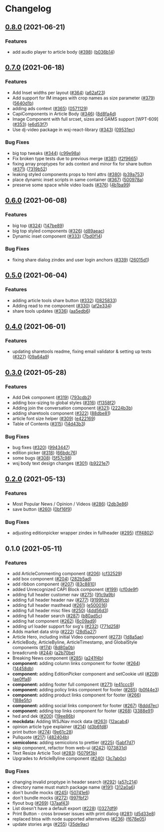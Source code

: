 # Changelog

## [0.8.0](https://www.github.com/newscorp-ghfb/dj-rendering/compare/wsj-react-library-v0.7.0...wsj-react-library-v0.8.0) (2021-06-21)

### Features

- add audio player to article body ([#398](https://www.github.com/newscorp-ghfb/dj-rendering/issues/398)) ([b036b14](https://www.github.com/newscorp-ghfb/dj-rendering/commit/b036b1401812a9cf4c90e41f326050e80d1954df))

## [0.7.0](https://www.github.com/newscorp-ghfb/dj-rendering/compare/wsj-react-library-v0.6.0...wsj-react-library-v0.7.0) (2021-06-18)

### Features

- Add Inset widths per layout ([#364](https://www.github.com/newscorp-ghfb/dj-rendering/issues/364)) ([a62af23](https://www.github.com/newscorp-ghfb/dj-rendering/commit/a62af23170c335ba76f92284134d06b41b391022))
- Add support for IM images with crop names as size parameter ([#379](https://www.github.com/newscorp-ghfb/dj-rendering/issues/379)) ([5640d1b](https://www.github.com/newscorp-ghfb/dj-rendering/commit/5640d1b87c044bdf4d621ea6c088516a885a2735))
- adding ads context ([#365](https://www.github.com/newscorp-ghfb/dj-rendering/issues/365)) ([0571129](https://www.github.com/newscorp-ghfb/dj-rendering/commit/05711291a910bb9c18fde6c8ecbfae0a265c5b4c))
- CapiComponents in Article Body ([#346](https://www.github.com/newscorp-ghfb/dj-rendering/issues/346)) ([8d8fa4d](https://www.github.com/newscorp-ghfb/dj-rendering/commit/8d8fa4dcbd872338895ec9e6890bef9caded1493))
- Image Component with full srcset, sizes and GAMS support [WPT-609] ([#353](https://www.github.com/newscorp-ghfb/dj-rendering/issues/353)) ([e6d53f7](https://www.github.com/newscorp-ghfb/dj-rendering/commit/e6d53f7eb41dabb468b7571b512073cba0e3c679))
- Use dj-video package in wsj-react-library ([#343](https://www.github.com/newscorp-ghfb/dj-rendering/issues/343)) ([09531ec](https://www.github.com/newscorp-ghfb/dj-rendering/commit/09531ec5d2dc3b508d795b5a84e0355d461bf1b7))

### Bug Fixes

- big top tweaks ([#344](https://www.github.com/newscorp-ghfb/dj-rendering/issues/344)) ([c99e98a](https://www.github.com/newscorp-ghfb/dj-rendering/commit/c99e98ab3828d5c8c99ba31d5e0720b65c7104f1))
- Fix broken type tests due to previous merge ([#381](https://www.github.com/newscorp-ghfb/dj-rendering/issues/381)) ([f2f9665](https://www.github.com/newscorp-ghfb/dj-rendering/commit/f2f9665af33de06c2b284874616f4f3dd899c67d))
- fixing array proptypes for ads context and minor fix for share button ([#371](https://www.github.com/newscorp-ghfb/dj-rendering/issues/371)) ([7319b52](https://www.github.com/newscorp-ghfb/dj-rendering/commit/7319b521e75bc3215639f6f81b92e7f059fe4e51))
- leaking styled components props to html attrs ([#380](https://www.github.com/newscorp-ghfb/dj-rendering/issues/380)) ([b39a753](https://www.github.com/newscorp-ghfb/dj-rendering/commit/b39a7533ad022d15e2f245a04e44fa35ec1adee8))
- place dynamic inset scripts in same container ([#367](https://www.github.com/newscorp-ghfb/dj-rendering/issues/367)) ([500978a](https://www.github.com/newscorp-ghfb/dj-rendering/commit/500978ad535e24fb336784f7e087d19b9b6357d1))
- preserve some space while video loads ([#376](https://www.github.com/newscorp-ghfb/dj-rendering/issues/376)) ([4b1ba99](https://www.github.com/newscorp-ghfb/dj-rendering/commit/4b1ba9987687675fdb7c4af9eddc66708908b7f8))

## [0.6.0](https://www.github.com/newscorp-ghfb/dj-rendering/compare/wsj-react-library-v0.5.0...wsj-react-library-v0.6.0) (2021-06-08)

### Features

- big top ([#324](https://www.github.com/newscorp-ghfb/dj-rendering/issues/324)) ([147be89](https://www.github.com/newscorp-ghfb/dj-rendering/commit/147be8909cc52c935b50e784653fd99e9710d5a1))
- big top styled components ([#326](https://www.github.com/newscorp-ghfb/dj-rendering/issues/326)) ([d89aeac](https://www.github.com/newscorp-ghfb/dj-rendering/commit/d89aeacc8c98d9d0ac08c6f036b2790740761fb6))
- Dynamic inset component ([#333](https://www.github.com/newscorp-ghfb/dj-rendering/issues/333)) ([7bd0f14](https://www.github.com/newscorp-ghfb/dj-rendering/commit/7bd0f141bff1035530543569e2ba74ebab93f4ae))

### Bug Fixes

- fixing share dialog zindex and user login anchors ([#339](https://www.github.com/newscorp-ghfb/dj-rendering/issues/339)) ([26015d1](https://www.github.com/newscorp-ghfb/dj-rendering/commit/26015d1ca86a4a544e4a232124e5c1f2270fc8f6))

## [0.5.0](https://www.github.com/newscorp-ghfb/dj-rendering/compare/wsj-react-library-v0.4.0...wsj-react-library-v0.5.0) (2021-06-04)

### Features

- adding article tools share button ([#332](https://www.github.com/newscorp-ghfb/dj-rendering/issues/332)) ([0825833](https://www.github.com/newscorp-ghfb/dj-rendering/commit/0825833f1f9240ea08084643854387b83de12dc7))
- Adding read to me component ([#330](https://www.github.com/newscorp-ghfb/dj-rendering/issues/330)) ([af2e334](https://www.github.com/newscorp-ghfb/dj-rendering/commit/af2e334afad7c144c7a0d8e6c1d62c8a570cfb05))
- share tools updates ([#336](https://www.github.com/newscorp-ghfb/dj-rendering/issues/336)) ([aa5edb6](https://www.github.com/newscorp-ghfb/dj-rendering/commit/aa5edb6f03c3aa3fdb3933f280242afe89e079f5))

## [0.4.0](https://www.github.com/newscorp-ghfb/dj-rendering/compare/wsj-react-library-v0.3.0...wsj-react-library-v0.4.0) (2021-06-01)

### Features

- updating sharetools readme, fixing email validator & setting up tests ([#327](https://www.github.com/newscorp-ghfb/dj-rendering/issues/327)) ([09a64a9](https://www.github.com/newscorp-ghfb/dj-rendering/commit/09a64a93a3fb95f2399009e2f0a7a1f5cef34f33))

## [0.3.0](https://www.github.com/newscorp-ghfb/dj-rendering/compare/wsj-react-library-v0.2.0...wsj-react-library-v0.3.0) (2021-05-28)

### Features

- Add Dek component ([#319](https://www.github.com/newscorp-ghfb/dj-rendering/issues/319)) ([793cdb2](https://www.github.com/newscorp-ghfb/dj-rendering/commit/793cdb2256d25cd4fbbd004d6ae3dd1f7f1cfad2))
- adding box-sizing to global styles ([#316](https://www.github.com/newscorp-ghfb/dj-rendering/issues/316)) ([f1358f2](https://www.github.com/newscorp-ghfb/dj-rendering/commit/f1358f26120cd50a40f3ce7d12980a7f46661375))
- Adding join the conversation component ([#321](https://www.github.com/newscorp-ghfb/dj-rendering/issues/321)) ([2224b3b](https://www.github.com/newscorp-ghfb/dj-rendering/commit/2224b3bc874d5b8a1daadc39cc8478a5dc8cf30c))
- adding sharetools component ([#322](https://www.github.com/newscorp-ghfb/dj-rendering/issues/322)) ([88dbe81](https://www.github.com/newscorp-ghfb/dj-rendering/commit/88dbe81562253ba0883c094e95aa6fd49856d37b))
- article font size helper ([#309](https://www.github.com/newscorp-ghfb/dj-rendering/issues/309)) ([e422169](https://www.github.com/newscorp-ghfb/dj-rendering/commit/e4221692a13a548671d676c1385cd2bb391a32ee))
- Table of Contents ([#315](https://www.github.com/newscorp-ghfb/dj-rendering/issues/315)) ([14d43b3](https://www.github.com/newscorp-ghfb/dj-rendering/commit/14d43b3203651bc134505761304eecf5973ae8c1))

### Bug Fixes

- bug fixes ([#320](https://www.github.com/newscorp-ghfb/dj-rendering/issues/320)) ([9943447](https://www.github.com/newscorp-ghfb/dj-rendering/commit/9943447024a240ea183b848e0712992c7ecf6138))
- edition picker ([#318](https://www.github.com/newscorp-ghfb/dj-rendering/issues/318)) ([66bdc76](https://www.github.com/newscorp-ghfb/dj-rendering/commit/66bdc768a0be729d0d1412f98267ca57f4f5c466))
- some bugs ([#308](https://www.github.com/newscorp-ghfb/dj-rendering/issues/308)) ([5f57c98](https://www.github.com/newscorp-ghfb/dj-rendering/commit/5f57c9841afa50ecdb46979beb17eab0ed9d4358))
- wsj body text design changes ([#301](https://www.github.com/newscorp-ghfb/dj-rendering/issues/301)) ([b9221e7](https://www.github.com/newscorp-ghfb/dj-rendering/commit/b9221e761b02f04ffd325367fa5d75c76c49ca64))

## [0.2.0](https://www.github.com/newscorp-ghfb/dj-rendering/compare/wsj-react-library-v0.1.0...wsj-react-library-v0.2.0) (2021-05-13)

### Features

- Most Popular News / Opinion / Videos ([#286](https://www.github.com/newscorp-ghfb/dj-rendering/issues/286)) ([2db3e86](https://www.github.com/newscorp-ghfb/dj-rendering/commit/2db3e8645745fa21c067c7d7f51759824ea5201f))
- save button ([#260](https://www.github.com/newscorp-ghfb/dj-rendering/issues/260)) ([0bf16f9](https://www.github.com/newscorp-ghfb/dj-rendering/commit/0bf16f97e9667fcf1984b6ac1f1b7f93a1428ff5))

### Bug Fixes

- adjusting editionpicker wrapper zindex in fullheader ([#295](https://www.github.com/newscorp-ghfb/dj-rendering/issues/295)) ([f1f4802](https://www.github.com/newscorp-ghfb/dj-rendering/commit/f1f4802d3f2b116eea4261cde7384dee0ecca064))

## 0.1.0 (2021-05-11)

### Features

- add ArticleCommenting component ([#206](https://www.github.com/newscorp-ghfb/dj-rendering/issues/206)) ([cf32529](https://www.github.com/newscorp-ghfb/dj-rendering/commit/cf3252900d19d9683275083ccd0c993e7da660a4))
- add box component ([#204](https://www.github.com/newscorp-ghfb/dj-rendering/issues/204)) ([282b5ad](https://www.github.com/newscorp-ghfb/dj-rendering/commit/282b5ada073abff3c2bd64c4c1c40e54bccb25e4))
- add ribbon component ([#207](https://www.github.com/newscorp-ghfb/dj-rendering/issues/207)) ([83c8810](https://www.github.com/newscorp-ghfb/dj-rendering/commit/83c8810336c3e16a2b7c44e95efa591ac8cde390))
- added Unrecognized CAPI Block component ([#199](https://www.github.com/newscorp-ghfb/dj-rendering/issues/199)) ([cf0de9f](https://www.github.com/newscorp-ghfb/dj-rendering/commit/cf0de9fb23e4560e737f2d426586b470f8989510))
- adding full header customer nav ([#275](https://www.github.com/newscorp-ghfb/dj-rendering/issues/275)) ([91c9a9b](https://www.github.com/newscorp-ghfb/dj-rendering/commit/91c9a9bca049ec2215a0d34197f804256fc4a254))
- adding full header header nav ([#277](https://www.github.com/newscorp-ghfb/dj-rendering/issues/277)) ([9199fcb](https://www.github.com/newscorp-ghfb/dj-rendering/commit/9199fcbd2b52f49d17bbd1341e0b7bb8a5d35755))
- adding full header masthead ([#261](https://www.github.com/newscorp-ghfb/dj-rendering/issues/261)) ([e500016](https://www.github.com/newscorp-ghfb/dj-rendering/commit/e5000160b4186e1ffd1b58cb96e8975ce8203098))
- adding full header misc files ([#250](https://www.github.com/newscorp-ghfb/dj-rendering/issues/250)) ([4dd56d3](https://www.github.com/newscorp-ghfb/dj-rendering/commit/4dd56d3c39ca4ab852f27c863327e4f8cc075930))
- adding full header search ([#287](https://www.github.com/newscorp-ghfb/dj-rendering/issues/287)) ([b80ad5c](https://www.github.com/newscorp-ghfb/dj-rendering/commit/b80ad5cad71b6bd65a2bb18882b427faaa6bdac1))
- adding hat component ([#262](https://www.github.com/newscorp-ghfb/dj-rendering/issues/262)) ([6c09ad9](https://www.github.com/newscorp-ghfb/dj-rendering/commit/6c09ad9bdf60049bf69fb73ded2dddae33a514fa))
- adding url loader support for svg's ([#232](https://www.github.com/newscorp-ghfb/dj-rendering/issues/232)) ([771d258](https://www.github.com/newscorp-ghfb/dj-rendering/commit/771d2588915ff0062aa527674158f14a4f4ed4a3))
- Adds market data strip ([#222](https://www.github.com/newscorp-ghfb/dj-rendering/issues/222)) ([28d5a27](https://www.github.com/newscorp-ghfb/dj-rendering/commit/28d5a27cd847c6efe6582448805932ba63cf7204))
- Article Hero, including initial Video component ([#273](https://www.github.com/newscorp-ghfb/dj-rendering/issues/273)) ([1d8a5ae](https://www.github.com/newscorp-ghfb/dj-rendering/commit/1d8a5ae5ad3abbe97bf5ef0a3374c679243c42fe))
- ArticleBody, ArticleByline, ArticleTimestamp, and GlobalStyle components ([#174](https://www.github.com/newscorp-ghfb/dj-rendering/issues/174)) ([8d80a0b](https://www.github.com/newscorp-ghfb/dj-rendering/commit/8d80a0b57b78f297542f03b26ff4c52e67c6dd4c))
- breadcrumb ([#244](https://www.github.com/newscorp-ghfb/dj-rendering/issues/244)) ([a2b70be](https://www.github.com/newscorp-ghfb/dj-rendering/commit/a2b70be523e7c4b619c07938902aedec67fcd478))
- Breaking News component ([#285](https://www.github.com/newscorp-ghfb/dj-rendering/issues/285)) ([a241f4b](https://www.github.com/newscorp-ghfb/dj-rendering/commit/a241f4bd2f885839d0e9352b0b78280a15727916))
- **component:** adding column links component for footer ([#264](https://www.github.com/newscorp-ghfb/dj-rendering/issues/264)) ([14458db](https://www.github.com/newscorp-ghfb/dj-rendering/commit/14458db7c9ef9e948f7c90a74d84ee77dc1a9137))
- **component:** adding EditionPicker component and setCookie util ([#208](https://www.github.com/newscorp-ghfb/dj-rendering/issues/208)) ([ae0ffa8](https://www.github.com/newscorp-ghfb/dj-rendering/commit/ae0ffa8c235e30468ab861b5e23593d43700a5ea))
- **component:** adding footer full component ([#271](https://www.github.com/newscorp-ghfb/dj-rendering/issues/271)) ([e41ccc9](https://www.github.com/newscorp-ghfb/dj-rendering/commit/e41ccc9fda144f008dbf08d73e065ee0bc5475ce))
- **component:** adding policy links component for footer ([#265](https://www.github.com/newscorp-ghfb/dj-rendering/issues/265)) ([b0f44e3](https://www.github.com/newscorp-ghfb/dj-rendering/commit/b0f44e39ee25e700a7afd3127914b1c8ab34af3a))
- **component:** adding product links component for footer ([#266](https://www.github.com/newscorp-ghfb/dj-rendering/issues/266)) ([188e5fc](https://www.github.com/newscorp-ghfb/dj-rendering/commit/188e5fc0fee92c12c2ee1fa9c95af56f1f46edf0))
- **component:** adding social links component for footer ([#267](https://www.github.com/newscorp-ghfb/dj-rendering/issues/267)) ([8ddd7ec](https://www.github.com/newscorp-ghfb/dj-rendering/commit/8ddd7ece2b8f172734a42a36f29ef1f81e1bd34b))
- **component:** adding top links component for footer ([#268](https://www.github.com/newscorp-ghfb/dj-rendering/issues/268)) ([3388e91](https://www.github.com/newscorp-ghfb/dj-rendering/commit/3388e919739e52e302eb1940eadf4cd506bbe203))
- hed and dek ([#200](https://www.github.com/newscorp-ghfb/dj-rendering/issues/200)) ([19ee86b](https://www.github.com/newscorp-ghfb/dj-rendering/commit/19ee86b8b18832720509f4216357f9cc8c4b6b0c))
- **mockdata:** Adding WSJNav mock data ([#263](https://www.github.com/newscorp-ghfb/dj-rendering/issues/263)) ([12acab4](https://www.github.com/newscorp-ghfb/dj-rendering/commit/12acab43df26969ee626f4b59bdb472ed7b0618a))
- opinion article type explainer ([#214](https://www.github.com/newscorp-ghfb/dj-rendering/issues/214)) ([d3b6fd8](https://www.github.com/newscorp-ghfb/dj-rendering/commit/d3b6fd86e287fcc565d4022b3fa65c547f4fbf2b))
- print button ([#274](https://www.github.com/newscorp-ghfb/dj-rendering/issues/274)) ([9e61c28](https://www.github.com/newscorp-ghfb/dj-rendering/commit/9e61c2852ec2d234e32675becbc0237fe3d61646))
- Pullquote ([#217](https://www.github.com/newscorp-ghfb/dj-rendering/issues/217)) ([482404b](https://www.github.com/newscorp-ghfb/dj-rendering/commit/482404b23995a519ae9d9261601ffa40a7062892))
- **semicolons:** adding semicolons to prettier ([#225](https://www.github.com/newscorp-ghfb/dj-rendering/issues/225)) ([5abf7d7](https://www.github.com/newscorp-ghfb/dj-rendering/commit/5abf7d789b69c0096d3177fe162880399bda8621))
- skip component, refactor from web-ui ([#242](https://www.github.com/newscorp-ghfb/dj-rendering/issues/242)) ([073831d](https://www.github.com/newscorp-ghfb/dj-rendering/commit/073831d53264d51cb4ffbd9013f87e6b7c4ef705))
- Text Resize Article Tool ([#283](https://www.github.com/newscorp-ghfb/dj-rendering/issues/283)) ([5079f3b](https://www.github.com/newscorp-ghfb/dj-rendering/commit/5079f3be5bfd85ad54b19020842dc8b075d660c1))
- Upgrades to ArticleByline component ([#240](https://www.github.com/newscorp-ghfb/dj-rendering/issues/240)) ([3c7ab0c](https://www.github.com/newscorp-ghfb/dj-rendering/commit/3c7ab0cd4c9af2dbcd02b10a6deac79b6cef5581))

### Bug Fixes

- changing invalid proptype in header search ([#292](https://www.github.com/newscorp-ghfb/dj-rendering/issues/292)) ([a57c214](https://www.github.com/newscorp-ghfb/dj-rendering/commit/a57c2148830fc21fd91550ebde3abe601d132261))
- directory name must match package name ([#191](https://www.github.com/newscorp-ghfb/dj-rendering/issues/191)) ([312a0a6](https://www.github.com/newscorp-ghfb/dj-rendering/commit/312a0a6b4cf2960da5dcff6776be62b81acc0dcd))
- don't bundle mocks ([#245](https://www.github.com/newscorp-ghfb/dj-rendering/issues/245)) ([50741e6](https://www.github.com/newscorp-ghfb/dj-rendering/commit/50741e627871225ed0491b29031b9bbe3077bc7c))
- don't bundle mocks ([#272](https://www.github.com/newscorp-ghfb/dj-rendering/issues/272)) ([997fbf2](https://www.github.com/newscorp-ghfb/dj-rendering/commit/997fbf2dc3b772f03207aeefc46b9d5aad9f320a))
- flyout bug ([#269](https://www.github.com/newscorp-ghfb/dj-rendering/issues/269)) ([37aaf43](https://www.github.com/newscorp-ghfb/dj-rendering/commit/37aaf43be0fa7480aa4f202d0035f15d4dad7602))
- List doesn't have a default export ([#228](https://www.github.com/newscorp-ghfb/dj-rendering/issues/228)) ([0327df9](https://www.github.com/newscorp-ghfb/dj-rendering/commit/0327df9bed77883a120d0055fd71091b956a3997))
- Print Button - cross browser issues with print dialog ([#281](https://www.github.com/newscorp-ghfb/dj-rendering/issues/281)) ([d5d33e8](https://www.github.com/newscorp-ghfb/dj-rendering/commit/d5d33e85e77eac27e06cc42328cc7adf9a30c8fd))
- replaced btoa with node supported alternatives ([#236](https://www.github.com/newscorp-ghfb/dj-rendering/issues/236)) ([f678e05](https://www.github.com/newscorp-ghfb/dj-rendering/commit/f678e05ab6641b788bbd9991020b1e73ac3351c8))
- update stories args ([#255](https://www.github.com/newscorp-ghfb/dj-rendering/issues/255)) ([35de9ac](https://www.github.com/newscorp-ghfb/dj-rendering/commit/35de9ac18d8a65b98f6670a9adae7a0e582b78ec))
